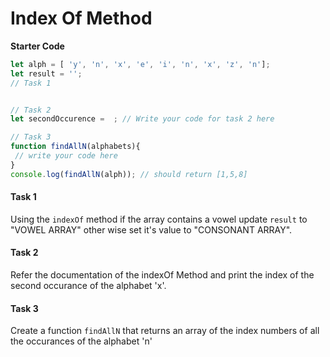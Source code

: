 # Index Of Method

**Starter Code**
```js
let alph = [ 'y', 'n', 'x', 'e', 'i', 'n', 'x', 'z', 'n'];
let result = '';
// Task 1


// Task 2
let secondOccurence =  ; // Write your code for task 2 here

// Task 3
function findAllN(alphabets){
 // write your code here
}
console.log(findAllN(alph)); // should return [1,5,8]
```
#### Task 1

Using the `indexOf` method if the array contains a vowel update `result` to "VOWEL ARRAY" other wise set it's value to  "CONSONANT ARRAY".

#### Task 2

Refer the documentation of the indexOf Method and print the index of the second occurance of the alphabet 'x'.

#### Task 3

Create a function `findAllN` that returns an array of the index numbers of all the occurances of the alphabet 'n'
 
